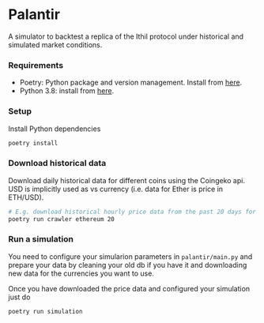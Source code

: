 # Palantir

A simulator to backtest a replica of the Ithil protocol under historical and simulated market conditions.

### Requirements

- Poetry: Python package and version management. Install from [here](https://python-poetry.org/docs/#installation).
- Python 3.8: install from [here](https://www.python.org/downloads/).

### Setup

Install Python dependencies

```bash
poetry install
```

### Download historical data

Download daily historical data for different coins using the Coingeko api.
USD is implicitly used as vs currency (i.e. data for Ether is price in ETH/USD).

```bash
# E.g. download historical hourly price data from the past 20 days for ETH.
poetry run crawler ethereum 20
```

### Run a simulation

You need to configure your simularion parameters in `palantir/main.py` and prepare your data by cleaning your old db if you have it and downloading new data for the currencies you want to use.

Once you have downloaded the price data and configured your simulation just do

```bash
poetry run simulation
```
